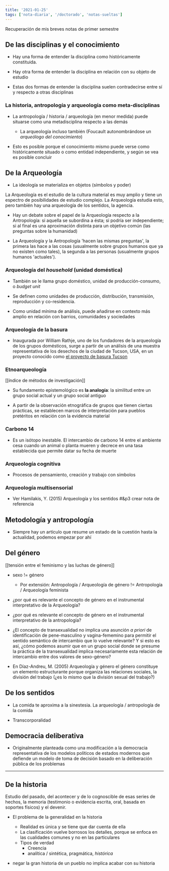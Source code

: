 ```yaml
---
title: '2021-01-25'
tags: ['nota-diaria', '/doctorado', 'notas-sueltas']
---
```


Recuperación de mis breves notas de primer semestre

## De las disciplinas y el conocimiento

-   Hay una forma de entender la disciplina como históricamente constituida.
    
-   Hay otra forma de entender la disciplina en relación con su objeto de estudio
    
-   Estas dos formas de entender la disciplina suelen contradecirse entre sí y respecto a otras disciplinas
    

### La historia, antropología y arqueología como meta-disciplinas

-   La antropología / historia / arqueología (en menor medida) puede situarse como una metadisciplina respecto a las demás
    
    -   La arqueología incluso también (Foucault autonombrándose un _arqueólogo del conocimiento_)
        
-   Esto es posible porque el conocimiento mismo puede verse como históricamente situado o como entidad independiente, y según se vea es posible concluir
    

## De la Arqueología

-   La ideología se materializa en objetos (símbolos y poder)
    

La Arqueología es el estudio de la cultura material es muy amplio y tiene un espectro de posibilidades de estudio complejo. La Arqueología estudia esto, pero también hay una arqueología de los sentidos, la agencia.

-   Hay un debate sobre el papel de la Arqueología respecto a la Antropología: si aquella se subordina a ésta; si podría ser independiente; si al final es una aproximación distinta para un objetivo común (las preguntas sobre la humanidad)
    
-   La Arqueología y la Antropología 'hacen las mismas preguntas', la primera las hace a las cosas (usualmente sobre grupos humanos que ya no existen como tales), la segunda a las personas (usualmente grupos humanos 'actuales').
    

### Arqueología del _household_ (unidad doméstica)

-   También se le llama grupo doméstico, unidad de producción-consumo, o _budget unit_
    
-   Se definen como unidades de producción, distribución, transmisión, reproducción y co-residencia.
    
-   Como unidad mínima de análisis, puede añadirse en contexto más amplio en relación con barrios, comunidades y sociedades
    

### Arqueología de la basura

-   Inaugurada por William Rathje, uno de los fundadores de la arqueología de los grupos domésticos, surge a partir de un análisis de una muestra representativa de los desechos de la ciudad de Tucson, USA, en un proyecto conocido como [el proyecto de basura Tucson](https://en.wikipedia.org/wiki/Tucson_Garbage_Project)
    

### Etnoarqueología
[[índice de métodos de investigación]]
-   Su fundamento epistemológico es **la analogía**: la similitud entre un grupo social actual y un grupo social antiguo
    
-   A partir de la observación etnográfica de grupos que tienen ciertas prácticas, se establecen marcos de interpretación para pueblos pretéritos en relación con la evidencia material
    

### Carbono 14

-   Es un isótopo inestable. El intercambio de carbono 14 entre el ambiente cesa cuando un animal o planta mueren y decrece en una tasa establecida que permite datar su fecha de muerte
    

### Arqueología cognitiva 

-   Procesos de pensamiento, creación y trabajo con símbolos
    

### Arqueología multisensorial

-   Ver Hamilakis, Y. (2015) Arqueología y los sentidos #&p3  crear nota de referencia
    

## Metodología y antropología

-   Siempre hay un artículo que resume un estado de la cuestión hasta la actualidad, podemos empezar por ahí
    

## Del género

[[tensión entre el feminismo y las luchas de género]]
-   sexo != género
    
    -   Por extensión: Antropología / Arqueología de género != Antropología / Arqueología feminista
        
-   ¿por qué es relevante el concepto de género en el instrumental interpretativo de la Arqueología?
    
-   ¿por qué es relevante el concepto de género en el instrumental interpretativo de la antropología?
    
-   ¿El concepto de transexualidad no implica una asunción _a priori_ de identificación de pene-masculino y vagina-fememino para permitir el sentido semántico de intercambio que lo vuelve relevante? Y si esto es así, ¿cómo podemos asumir que en un grupo social donde se presume la práctica de la transexualidad implica necesariamente esta relación de intercambio entre dos valores de sexo-género?
    
-   En Díaz-Andreu, M. (2005) Arqueología y género el género constituye un elemento estructurante porque organiza las relaciones sociales, la división del trabajo (¿es lo mismo que la división sexual del trabajo?)

## De los sentidos

-   La comida te aproxima a la sinestesia. La arqueología / antropología de la comida
    
-   Transcorporalidad
    
## Democracia deliberativa

-   Originalmente planteada como una modificación a la democracia representativa de los modelos políticos de estados modernos que defiende un modelo de toma de decisión basado en la deliberación pública de los problemas

---

## De la historia

Estudio del pasado, del acontecer y de lo cognoscible de esas series de hechos, la memoria (testimonio o evidencia escrita, oral, basada en soportes físicos) y el devenir.

-   El problema de la generalidad en la historia
    -   Realidad es única y se tiene que dar cuenta de ella
    -   La clasificación vuelve borrosos los detalles, porque se enfoca en las cualidades comunes y no en las particulares
    -   Tipos de verdad
        -   Creencia
        -   analítica / sintética, pragmática, _histórica_
            
-   negar la gran historia de un pueblo no implica acabar con su historia
